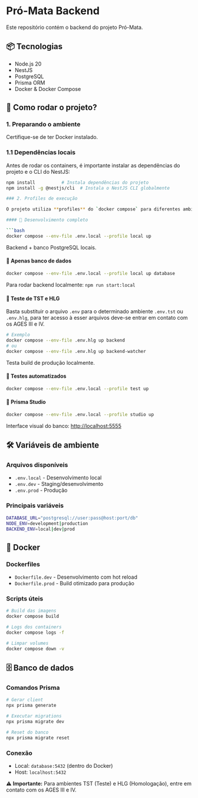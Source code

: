 # Pró-Mata Backend

Este repositório contém o backend do projeto Pró-Mata.

## 📦 Tecnologias

- Node.js 20
- NestJS
- PostgreSQL
- Prisma ORM
- Docker & Docker Compose

## 🚀 Como rodar o projeto?

### 1. Preparando o ambiente

Certifique-se de ter Docker instalado.

### 1.1 Dependências locais

Antes de rodar os containers, é importante instalar as dependências do projeto e o CLI do NestJS:

```bash
npm install          # Instala dependências do projeto
npm install -g @nestjs/cli  # Instala o NestJS CLI globalmente

### 2. Profiles de execução

O projeto utiliza **profiles** do `docker compose` para diferentes ambientes:

#### 🔹 Desenvolvimento completo

```bash
docker compose --env-file .env.local --profile local up
```

Backend + banco PostgreSQL locais.

#### 🔹 Apenas banco de dados

```bash
docker compose --env-file .env.local --profile local up database
```

Para rodar backend localmente: `npm run start:local`

#### 🔹 Teste de TST e HLG

Basta substituir o arquivo `.env` para o determinado ambiente `.env.tst` ou `.env.hlg`, 
para ter acesso à esser arquivos deve-se entrar em contato com os AGES III e IV.

```bash
# Exemplo
docker compose --env-file .env.hlg up backend
# ou
docker compose --env-file .env.hlg up backend-watcher
```

Testa build de produção localmente.

#### 🔹 Testes automatizados

```bash
docker compose --env-file .env.local --profile test up
```

#### 🔹 Prisma Studio

```bash
docker compose --env-file .env.local --profile studio up
```

Interface visual do banco: <http://localhost:5555>

## 🛠️ Variáveis de ambiente

### Arquivos disponíveis

- `.env.local` - Desenvolvimento local
- `.env.dev` - Staging/desenvolvimento
- `.env.prod` - Produção

### Principais variáveis

```bash
DATABASE_URL="postgresql://user:pass@host:port/db"
NODE_ENV=development|production
BACKEND_ENV=local|dev|prod
```

## 🐳 Docker

### Dockerfiles

- `Dockerfile.dev` - Desenvolvimento com hot reload
- `Dockerfile.prod` - Build otimizado para produção

### Scripts úteis

```bash
# Build das imagens
docker compose build

# Logs dos containers
docker compose logs -f

# Limpar volumes
docker compose down -v
```

## 🗄️ Banco de dados

### Comandos Prisma

```bash
# Gerar client
npx prisma generate

# Executar migrations
npx prisma migrate dev

# Reset do banco
npx prisma migrate reset
```

### Conexão

- Local: `database:5432` (dentro do Docker)
- Host: `localhost:5432`

⚠️ **Importante:** Para ambientes TST (Teste) e HLG (Homologação), entre em contato com os AGES III e IV.
